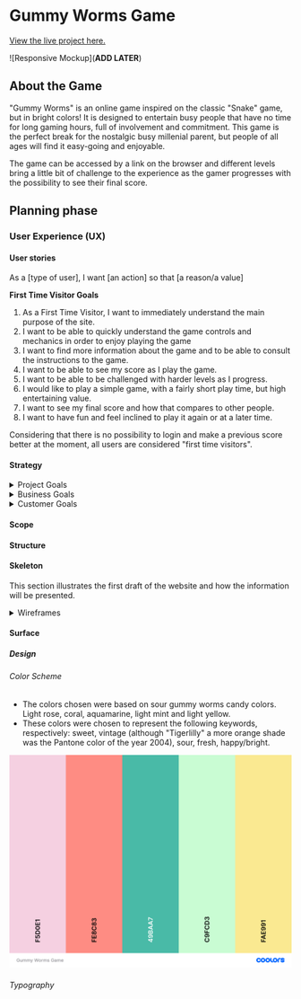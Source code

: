 # Gummy Worms Game

[View the live project here.](https://adrinecl.github.io/milestone-project2/)


![Responsive Mockup](**ADD LATER**)

## About the Game

"Gummy Worms" is an online game inspired on the classic "Snake" game, but in bright colors!
It is designed to entertain busy people that have no time for long gaming hours, full of involvement and commitment.
This game is the perfect break for the nostalgic busy millenial parent, but people of all ages will find it easy-going and enjoyable.

The game can be accessed by a link on the browser and different levels bring a little bit of challenge to the experience as the gamer progresses with the possibility to see their final score.

## Planning phase
### User Experience (UX)

#### User stories

As a [type of user], I want [an action] so that [a reason/a value]

**First Time Visitor Goals**
1. As a First Time Visitor, I want to immediately understand the main purpose of the site. 
2. I want to be able to quickly understand the game controls and mechanics in order to enjoy playing the game
3. I want to find more information about the game and to be able to consult the instructions to the game. 
4. I want to be able to see my score as I play the game.
5. I want to be able to be challenged with harder levels as I progress.
6. I would like to play a simple game, with a fairly short play time, but high entertaining value.
7. I want to see my final score and how that compares to other people.
8. I want to have fun and feel inclined to play it again or at a later time.

Considering that there is no possibility to login and make a previous score better at the moment, all users are considered "first time visitors".

#### Strategy

<details>
<summary>Project Goals</summary>

</details>
<details>
<summary>Business Goals</summary>


**Audience:** 
</details>
<details>
<summary>Customer Goals</summary>

</details>

#### Scope



#### Structure



#### Skeleton

This section illustrates the first draft of the website and how the information will be presented.

<details>
<summary>Wireframes</summary>

- A first draft was sketched by hand on paper and then Balsamiq was used for the final wireframes.
[Balsamiq wireframes](https://github.com/adrinecl/milestone-project2/blob/master/docs/wireframes/gummy-worms-game-wireframe.png).


</details>

#### Surface
##### Design

###### Color Scheme

- The colors chosen were based on sour gummy worms candy colors. Light rose, coral, aquamarine, light mint and light yellow.
- These colors were chosen to represent the following keywords, respectively: sweet, vintage (although "Tigerlilly" a more orange shade was the Pantone color of the year 2004), sour, fresh, happy/bright.

![Color Palette](https://github.com/adrinecl/milestone-project2/blob/master/docs/images/gummy-worms-game-color-palette.png)


###### Typography